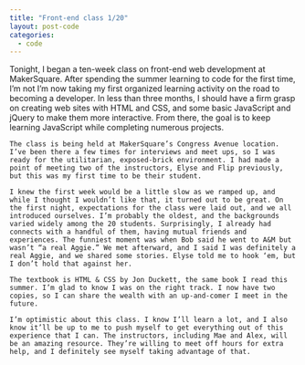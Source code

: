 ```yaml
---
title: "Front-end class 1/20"
layout: post-code
categories:
  - code
---
```

Tonight, I began a ten-week class on front-end web development at MakerSquare. After spending the summer learning to code for the first time, I’m not I’m now taking my first organized learning activity on the road to becoming a developer. In less than three months, I should have a firm grasp on creating web sites with HTML and CSS, and some basic JavaScript and jQuery to make them more interactive. From there, the goal is to keep learning JavaScript while completing numerous projects.

    The class is being held at MakerSquare’s Congress Avenue location. I’ve been there a few times for interviews and meet ups, so I was ready for the utilitarian, exposed-brick environment. I had made a point of meeting two of the instructors, Elyse and Flip previously, but this was my first time to be their student.

    I knew the first week would be a little slow as we ramped up, and while I thought I wouldn’t like that, it turned out to be great. On the first night, expectations for the class were laid out, and we all introduced ourselves. I’m probably the oldest, and the backgrounds varied widely among the 20 students. Surprisingly, I already had connects with a handful of them, having mutual friends and experiences. The funniest moment was when Bob said he went to A&M but wasn’t “a real Aggie.” We met afterward, and I said I was definitely a real Aggie, and we shared some stories. Elyse told me to hook ‘em, but I don’t hold that against her.

    The textbook is HTML & CSS by Jon Duckett, the same book I read this summer. I’m glad to know I was on the right track. I now have two copies, so I can share the wealth with an up-and-comer I meet in the future.

    I’m optimistic about this class. I know I’ll learn a lot, and I also know it’ll be up to me to push myself to get everything out of this experience that I can. The instructors, including Mae and Alex, will be an amazing resource. They’re willing to meet off hours for extra help, and I definitely see myself taking advantage of that.
